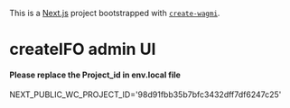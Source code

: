 This is a [Next.js](https://nextjs.org) project bootstrapped with [`create-wagmi`](https://github.com/wevm/wagmi/tree/main/packages/create-wagmi).

# createIFO admin UI

#### Please replace the Project_id in env.local file
NEXT_PUBLIC_WC_PROJECT_ID='98d91fbb35b7bfc3432dff7df6247c25'

